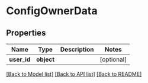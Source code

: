 # ConfigOwnerData


## Properties
Name | Type | Description | Notes
------------ | ------------- | ------------- | -------------
**user_id** | **object** |  | [optional] 

[[Back to Model list]](../README.md#documentation-for-models) [[Back to API list]](../README.md#documentation-for-api-endpoints) [[Back to README]](../README.md)


